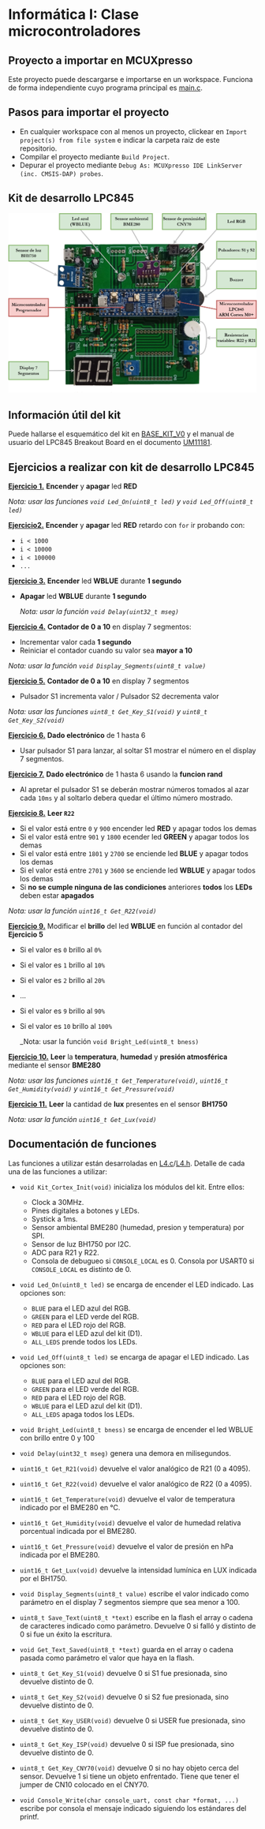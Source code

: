# Informática I: Clase microcontroladores 


## Proyecto a importar en MCUXpresso

Este proyecto puede descargarse e importarse en un workspace. Funciona de forma independiente cuyo programa principal es [main.c](source/main.c).

## Pasos para importar el proyecto

- En cualquier workspace con al menos un proyecto, clickear en `Import project(s) from file system` e indicar la carpeta raiz de este repositorio.
- Compilar el proyecto mediante `Build Project`.
- Depurar el proyecto mediante `Debug As: MCUXpresso IDE LinkServer (inc. CMSIS-DAP) probes`.

## Kit de desarrollo LPC845

![Kit de desarrollo LPC845](docs/Kit_LPC845.png?raw=true)

## Información útil del kit

Puede hallarse el esquemático del kit en [BASE_KIT_V0](docs/BASE_KIT_V0.pdf) y el manual de usuario del LPC845 Breakout Board en el documento [UM11181](docs/UM11181.pdf).



## Ejercicios a realizar con kit de desarrollo LPC845
<ins>**Ejercicio 1.**</ins> **Encender** y **apagar** led **RED**
   
   _Nota: usar las funciones `void Led_On(uint8_t led)` y `void Led_Off(uint8_t led)`_

<ins>**Ejercicio2.**</ins> **Encender** y **apagar** led **RED** retardo con `for` ir probando con:
* `i < 1000`
* `i < 10000`
* `i < 100000`
* `...`

<ins>**Ejercicio 3.**</ins> **Encender** led **WBLUE** durante **1 segundo**
 - **Apagar** led **WBLUE** durante **1 segundo**

   _Nota: usar la función `void Delay(uint32_t mseg)`_

<ins>**Ejercicio 4.**</ins> **Contador de 0 a 10** en display 7 segmentos:
  - Incrementar valor cada **1 segundo**
  - Reiniciar el contador cuando su valor sea **mayor a 10**

  _Nota: usar la función `void Display_Segments(uint8_t value)`_

<ins>**Ejercicio 5.**</ins> **Contador de 0 a 10** en display 7 segmentos
  - Pulsador S1 incrementa valor / Pulsador S2 decrementa valor

  _Nota: usar las funciones `uint8_t Get_Key_S1(void)` y `uint8_t Get_Key_S2(void)`_

<ins>**Ejercicio 6.**</ins> **Dado electrónico** de 1 hasta 6
  - Usar pulsador S1 para lanzar, al soltar S1 mostrar el número en el display 7 segmentos.

<ins>**Ejercicio 7.**</ins> **Dado electrónico** de 1 hasta 6 usando la **funcion rand**
  - Al apretar el pulsador S1 se deberán mostrar números tomados al azar cada `10ms` y al soltarlo debera quedar el último número mostrado.

<ins>**Ejercicio 8.**</ins> **Leer `R22`**
  - Si el valor está entre `0` y `900` encender led **RED** y apagar todos los demas
  - Si el valor está entre `901` y `1800` ecender led **GREEN** y apagar todos los demas
  - Si el valor está entre `1801` y `2700` se enciende led **BLUE** y apagar todos los demas
  - Si el valor está entre `2701` y `3600` se enciende led **WBLUE** y apagar todos los demas
  - Si **no se cumple ninguna de las condiciones** anteriores **todos** los **LEDs** deben estar **apagados**
 
  _Nota: usar la función `uint16_t Get_R22(void)`_

<ins>**Ejercicio 9.**</ins> Modificar el **brillo** del led **WBLUE** en función al contador del **Ejercicio 5**
- Si el valor es `0` brillo al `0%`
- Si el valor es `1` brillo al `10%`
- Si el valor es `2` brillo al `20%`
- ...
- Si el valor es `9` brillo al `90%`
- Si el valor es `10` brillo al `100%`

  _Nota: usar la función `void Bright_Led(uint8_t bness)`

<ins>**Ejercicio 10.**</ins> **Leer** la **temperatura**, **humedad** y **presión atmosférica** mediante el sensor **BME280**

_Nota: usar las funciones `uint16_t Get_Temperature(void)`, `uint16_t Get_Humidity(void)` y `uint16_t Get_Pressure(void)`_

<ins>**Ejercicio 11.**</ins> **Leer** la cantidad de **lux** presentes en el sensor **BH1750**

_Nota: usar la función `uint16_t Get_Lux(void)`_


## Documentación de funciones

Las funciones a utilizar están desarroladas en [L4.c](source/L4.c)/[L4.h](source/L4.h). Detalle de cada una de las funciones a utilizar:

- `void Kit_Cortex_Init(void)` inicializa los módulos del kit. Entre ellos:

    - Clock a 30MHz.
    - Pines digitales a botones y LEDs.
    - Systick a 1ms.
    - Sensor ambiental BME280 (humedad, presion y temperatura) por SPI.
    - Sensor de luz BH1750 por I2C.
    - ADC para R21 y R22.
    - Consola de debugueo si `CONSOLE_LOCAL` es 0. Consola por USART0 si `CONSOLE_LOCAL` es distinto de 0.

- `void Led_On(uint8_t led)` se encarga de encender el LED indicado. Las opciones son:

    - `BLUE` para el LED azul del RGB.
    - `GREEN` para el LED verde del RGB.
    - `RED` para el LED rojo del RGB.
    - `WBLUE` para el LED azul del kit (D1).
    - `ALL_LEDS` prende todos los LEDs.

- `void Led_Off(uint8_t led)` se encarga de apagar el LED indicado. Las opciones son:

    - `BLUE` para el LED azul del RGB.
    - `GREEN` para el LED verde del RGB.
    - `RED` para el LED rojo del RGB.
    - `WBLUE` para el LED azul del kit (D1).
    - `ALL_LEDS` apaga todos los LEDs.

- `void Bright_Led(uint8_t bness)` se encarga de encender el led WBLUE con brillo entre 0 y 100

- `void Delay(uint32_t mseg)` genera una demora en milisegundos.

- `uint16_t Get_R21(void)` devuelve el valor analógico de R21 (0 a 4095).

- `uint16_t Get_R22(void)` devuelve el valor analógico de R22 (0 a 4095).

- `uint16_t Get_Temperature(void)` devuelve el valor de temperatura indicado por el BME280 en °C.

- `uint16_t Get_Humidity(void)` devuelve el valor de humedad relativa porcentual indicada por el BME280.

- `uint16_t Get_Pressure(void)` devuelve el valor de presión en hPa indicada por el BME280.

- `uint16_t Get_Lux(void)` devuelve la intensidad lumínica en LUX indicada por el BH1750.

- `void Display_Segments(uint8_t value)` escribe el valor indicado como parámetro en el display 7 segmentos siempre que sea menor a 100.

- `uint8_t Save_Text(uint8_t *text)` escribe en la flash el array o cadena de caracteres indicado como parámetro. Devuelve 0 si falló y distinto de 0 si fue un éxito la escritura.

- `void Get_Text_Saved(uint8_t *text)` guarda en el array o cadena pasada como parámetro el valor que haya en la flash.

- `uint8_t Get_Key_S1(void)` devuelve 0 si S1 fue presionada, sino devuelve distinto de 0.

- `uint8_t Get_Key_S2(void)` devuelve 0 si S2 fue presionada, sino devuelve distinto de 0.

- `uint8_t Get_Key_USER(void)` devuelve 0 si USER fue presionada, sino devuelve distinto de 0.

- `uint8_t Get_Key_ISP(void)` devuelve 0 si ISP fue presionada, sino devuelve distinto de 0.

- `uint8_t Get_Key_CNY70(void)` devuelve 0 si no hay objeto cerca del sensor. Devuelve 1 si tiene un objeto enfrentado. Tiene que tener el jumper de CN10 colocado en el CNY70.

- `void Console_Write(char console_uart, const char *format, ...)` escribe por consola el mensaje indicado siguiendo los estándares del printf.
